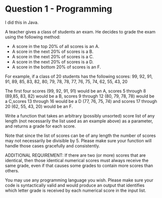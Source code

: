 # Question 1 - Programming

I did this in Java.

A teacher gives a class of students an exam. He decides to grade the exam using the following method:

* A score in the top 20% of all scores is an A.
* A score in the next 20% of scores is a B.
* A score in the next 20% of scores is a C.
* A score in the next 20% of scores is a D.
* A score in the bottom 20% of scores is an F.

For example, if a class of 20 students has the following scores:
99, 92, 91, 91, 89, 85, 83, 82, 80, 79, 78, 78, 77, 76, 75, 74, 62, 55, 43, 20

The first four scores (99, 92, 91, 91) would be an A, scores 5 through 8 (89,85, 83, 82) would be a B, scores 9 through 12 (80, 79, 78, 78) would be a C,scores 13 through 16 would be a D (77, 76, 75, 74) and scores 17 through 20 (62, 55, 43, 20) would be an F.

Write a function that takes an arbitrary (possibly unsorted) score list of any length (not necessarily the list used as an example above) as a parameter, and returns a grade for each score.

Note that since the list of scores can be of any length the number of scores may not necessarily be divisible by 5. Please make sure your function will handle those cases gracefully and consistently.

ADDITIONAL REQUIREMENT: If there are two (or more) scores that are identical, then those identical numerical scores must always receive the same grade, even if that causes some grades to contain more scores than others.

You may use any programming language you wish. Please make sure your code is syntactically valid and would produce an output that identifies which letter grade is received by each numerical score in the input list.